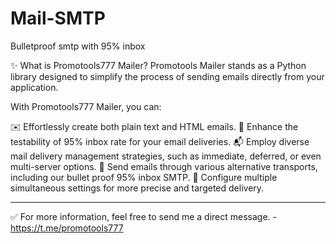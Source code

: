 # Mail-SMTP
Bulletproof smtp with 95% inbox 


✨ What is Promotools777 Mailer?
Promotools Mailer stands as a Python library designed to simplify the process of sending emails directly from your application.

With Promotools777 Mailer, you can:

✉️ Effortlessly create both plain text and HTML emails.
🧪 Enhance the testability of 95% inbox rate for your email deliveries.
📬 Employ diverse mail delivery management strategies, such as immediate, deferred, or even multi-server options.
🚀 Send emails through various alternative transports, including our bullet proof 95% inbox SMTP.
🎯 Configure multiple simultaneous settings for more precise and targeted delivery.

----------------

✅ For more information, feel free to send me a direct message. - https://t.me/promotools777
